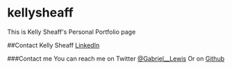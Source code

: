 # kellysheaff
This is Kelly Sheaff's Personal Portfolio page

##Contact Kelly Sheaff 
[LinkedIn](https://www.linkedin.com/in/kellysheaff)

###Contact me
You can reach me on Twitter [@Gabriel__Lewis](https://www.twitter.com/gabriel__lewis)
Or
on [Github](https://www.github.com/gabriel-lewis)
